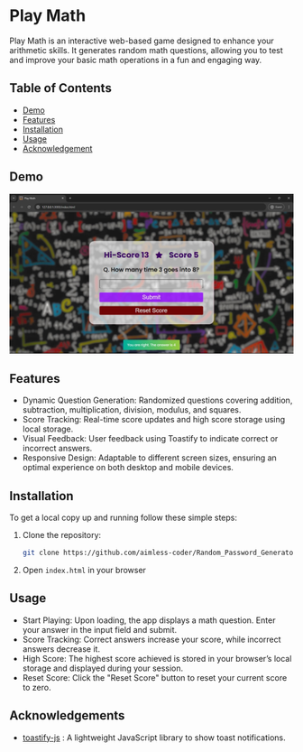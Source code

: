 # Play Math

Play Math is an interactive web-based game designed to enhance your arithmetic skills. It generates random math questions, allowing you to test and improve your basic math operations in a fun and engaging way.

## Table of Contents

- [Demo](#demo)
- [Features](#features)
- [Installation](#installation)
- [Usage](#usage)
- [Acknowledgement](#acknowledgement)
## Demo

![Play Math Screenshot](Screenshot.jpg)





## Features

- Dynamic Question Generation: Randomized questions covering addition, subtraction, multiplication, division, modulus, and squares.
- Score Tracking: Real-time score updates and high score storage using local storage.
- Visual Feedback: User feedback using Toastify to indicate correct or incorrect answers.
- Responsive Design: Adaptable to different screen sizes, ensuring an optimal experience on both desktop and mobile devices.


## Installation

To get a local copy up and running follow these simple steps:

1. Clone the repository:
   ```sh
   git clone https://github.com/aimless-coder/Random_Password_Generator.git
   ```

2. Open `index.html` in your browser

    
## Usage

- Start Playing: Upon loading, the app displays a math question. Enter your answer in the input field and submit.
- Score Tracking: Correct answers increase your score, while incorrect answers decrease it.
- High Score: The highest score achieved is stored in your browser’s local storage and displayed during your session.
- Reset Score: Click the "Reset Score" button to reset your current score to zero.




## Acknowledgements

 - [toastify-js](https://github.com/apvarun/toastify-js) : A lightweight JavaScript library to show toast notifications.


